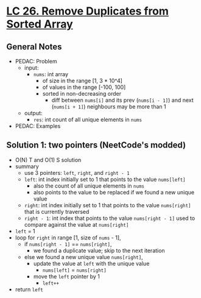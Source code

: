 # [LC 26. Remove Duplicates from Sorted Array](https://leetcode.com/problems/remove-duplicates-from-sorted-array/)

## General Notes

- PEDAC: Problem
  - input:
    - `nums`: int array
      - of size in the range [1, 3 * 10^4]
      - of values in the range [-100, 100]
      - sorted in non-decreasing order
        - diff between `nums[i]` and its prev (`nums[i - 1]`) and next (`nums[i + 1]`) neighbours may be more than 1
  - output:
    - `res`: int count of all unique elements in `nums`
- PEDAC: Examples

## Solution 1: two pointers (NeetCode's modded)

- O(N) T and O(1) S solution
- summary
  - use 3 pointers: `left`, `right`, and `right - 1`
  - `left`: int index initially set to 1 that points to the value `nums[left]`
    - also the count of all unique elements in `nums`
    - also points to the value to be replaced if we found a new unique value
  - `right`: int index initially set to 1 that points to the value `nums[right]` that is currently traversed
  - `right - 1`: int index that points to the value `nums[right - 1]` used to compare against the value at `nums[right]`
- `left` = 1
- loop for `right` in range [1, size of `nums` - 1],
  - if `nums[right - 1]` == `nums[right]`,
    - we found a duplicate value; skip to the next iteration
  - else we found a new unique value `nums[right]`,
    - update the value at `left` with the unique value
      - `nums[left]` = `nums[right]`
    - move the `left` pointer by 1
      - `left++`
- return `left`
